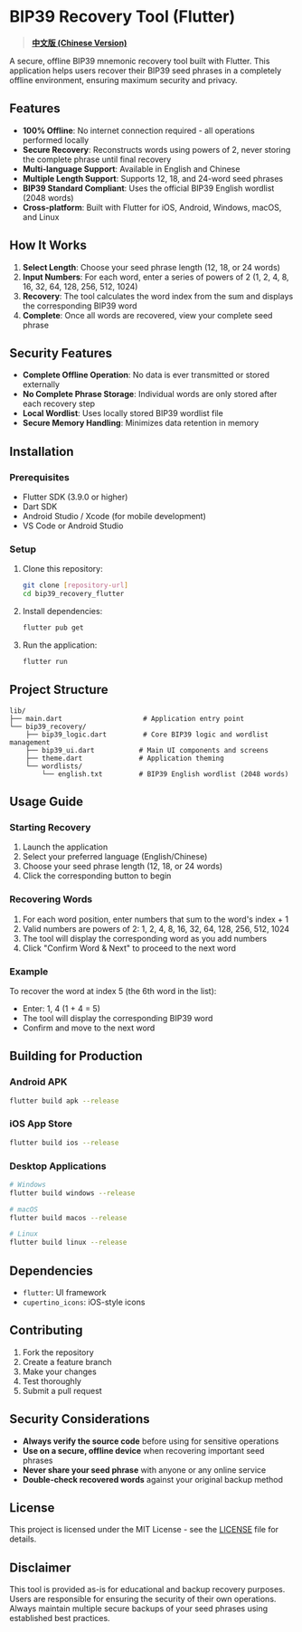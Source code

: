 # BIP39 Recovery Tool (Flutter)

> **[中文版 (Chinese Version)](README_cn.md)**

A secure, offline BIP39 mnemonic recovery tool built with Flutter. This application helps users recover their BIP39 seed phrases in a completely offline environment, ensuring maximum security and privacy.

## Features

- **100% Offline**: No internet connection required - all operations performed locally
- **Secure Recovery**: Reconstructs words using powers of 2, never storing the complete phrase until final recovery
- **Multi-language Support**: Available in English and Chinese
- **Multiple Length Support**: Supports 12, 18, and 24-word seed phrases
- **BIP39 Standard Compliant**: Uses the official BIP39 English wordlist (2048 words)
- **Cross-platform**: Built with Flutter for iOS, Android, Windows, macOS, and Linux

## How It Works

1. **Select Length**: Choose your seed phrase length (12, 18, or 24 words)
2. **Input Numbers**: For each word, enter a series of powers of 2 (1, 2, 4, 8, 16, 32, 64, 128, 256, 512, 1024)
3. **Recovery**: The tool calculates the word index from the sum and displays the corresponding BIP39 word
4. **Complete**: Once all words are recovered, view your complete seed phrase

## Security Features

- **Complete Offline Operation**: No data is ever transmitted or stored externally
- **No Complete Phrase Storage**: Individual words are only stored after each recovery step
- **Local Wordlist**: Uses locally stored BIP39 wordlist file
- **Secure Memory Handling**: Minimizes data retention in memory

## Installation

### Prerequisites

- Flutter SDK (3.9.0 or higher)
- Dart SDK
- Android Studio / Xcode (for mobile development)
- VS Code or Android Studio

### Setup

1. Clone this repository:

   ```bash
   git clone [repository-url]
   cd bip39_recovery_flutter
   ```
2. Install dependencies:

   ```bash
   flutter pub get
   ```
3. Run the application:

   ```bash
   flutter run
   ```

## Project Structure

```
lib/
├── main.dart                    # Application entry point
└── bip39_recovery/
    ├── bip39_logic.dart         # Core BIP39 logic and wordlist management
    ├── bip39_ui.dart           # Main UI components and screens
    ├── theme.dart              # Application theming
    └── wordlists/
        └── english.txt         # BIP39 English wordlist (2048 words)
```

## Usage Guide

### Starting Recovery

1. Launch the application
2. Select your preferred language (English/Chinese)
3. Choose your seed phrase length (12, 18, or 24 words)
4. Click the corresponding button to begin

### Recovering Words

1. For each word position, enter numbers that sum to the word's index + 1
2. Valid numbers are powers of 2: 1, 2, 4, 8, 16, 32, 64, 128, 256, 512, 1024
3. The tool will display the corresponding word as you add numbers
4. Click "Confirm Word & Next" to proceed to the next word

### Example

To recover the word at index 5 (the 6th word in the list):

- Enter: 1, 4 (1 + 4 = 5)
- The tool will display the corresponding BIP39 word
- Confirm and move to the next word

## Building for Production

### Android APK

```bash
flutter build apk --release
```

### iOS App Store

```bash
flutter build ios --release
```

### Desktop Applications

```bash
# Windows
flutter build windows --release

# macOS
flutter build macos --release

# Linux
flutter build linux --release
```

## Dependencies

- `flutter`: UI framework
- `cupertino_icons`: iOS-style icons

## Contributing

1. Fork the repository
2. Create a feature branch
3. Make your changes
4. Test thoroughly
5. Submit a pull request

## Security Considerations

- **Always verify the source code** before using for sensitive operations
- **Use on a secure, offline device** when recovering important seed phrases
- **Never share your seed phrase** with anyone or any online service
- **Double-check recovered words** against your original backup method

## License

This project is licensed under the MIT License - see the [LICENSE](LICENSE) file for details.

## Disclaimer

This tool is provided as-is for educational and backup recovery purposes. Users are responsible for ensuring the security of their own operations. Always maintain multiple secure backups of your seed phrases using established best practices.

